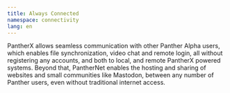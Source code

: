 ```yaml
---
title: Always Connected
namespace: connectivity
lang: en
---
```


PantherX allows seamless communication with other Panther Alpha users, which enables file synchronization, video chat and remote login, all without registering any accounts, and both to local, and remote PantherX powered systems. Beyond that, PantherNet enables the hosting and sharing of websites and small communities like Mastodon, between any number of Panther users, even without traditional internet access.
